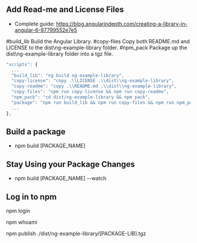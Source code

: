 ## Add Read-me and License Files

* Complete guide: https://blog.angularindepth.com/creating-a-library-in-angular-6-87799552e7e5

#build_lib
Build the Angular Library.
#copy-files
Copy both README.md and LICENSE to the dist\ng-example-library folder.
#npm_pack
Package up the dist\ng-example-library folder into a tgz file.

```javascript
"scripts": {
  ...
  "build_lib": "ng build ng-example-library",
  "copy-license": "copy .\\LICENSE .\\dist\\ng-example-library",
  "copy-readme": "copy .\\README.md .\\dist\\ng-example-library",
  "copy-files": "npm run copy-license && npm run copy-readme",
  "npm_pack": "cd dist/ng-example-library && npm pack",
  "package": "npm run build_lib && npm run copy-files && npm run npm_pack",
  ...
},
```

## Build a package

* npm build [PACKAGE_NAME]

## Stay Using your Package Changes

* npm build [PACKAGE_NAME] --watch


## Log in to npm

npm login

npm whoami

npm publish ./dist/ng-example-library/[PACKAGE-LIB].tgz